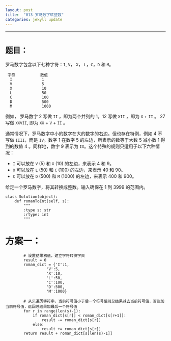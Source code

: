 ```yaml
---
layout: post
title:  "013-罗马数字转整数"
categories: jekyll update
---
```

_______________________________________________________________________________
# `题目：`
罗马数字包含以下七种字符：`I`, `V`， `X`， `L`，`C`，`D` 和 `M`。

     字符           数值      
      I             1
      V             5
      X             10
      L             50
      C             100
      D             500
      M             1000

例如， 罗马数字 2 写做 `II` ，即为两个并列的 1。12 写做 `XII` ，即为 `X` + `II` 。 27 写做  `XXVII`, 即为 `XX` + `V` + `II` 。

通常情况下，罗马数字中小的数字在大的数字的右边。但也存在特例，例如 4 不写做 `IIII`，而是 `IV`。数字 1 在数字 5 的左边，所表示的数等于大数 5 减小数 1 得到的数值 4 。同样地，数字 9 表示为 `IX`。这个特殊的规则只适用于以下六种情况：

* `I` 可以放在 `V` (5) 和 `X` (10) 的左边，来表示 4 和 9。
* `X` 可以放在 `L` (50) 和 `C` (100) 的左边，来表示 40 和 90。 
* `C` 可以放在 `D` (500) 和 `M` (1000) 的左边，来表示 400 和 900。

给定一个罗马数字，将其转换成整数。输入确保在 1 到 3999 的范围内。

    class Solution(object):
        def romanToInt(self, s):
            """
            :type s: str
            :rtype: int
            """

# 方案一：

            # 设置结果初值，建立字符转换字典 
            result = 0                                       
            roman_dict = {'I':1,          
                      'V':5,
                      'X':10,
                      'L':50,
                      'C':100,
                      'D':500,
                      'M':1000}

            # 从头遍历字符串，当前符号值小于后一个符号值则总结果减去当前符号值，否则加当前符号值，返回总结果加最后一个符号值
            for r in range(len(s)-1):               
                if roman_dict[s[r]] < roman_dict[s[r+1]]: 
                    result -= roman_dict[s[r]] 
                else:                                 
                    result += roman_dict[s[r]]                       
            return result + roman_dict[s[len(s)-1]] 

